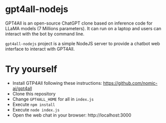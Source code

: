 # gpt4all-nodejs

GPT4All is an open-source ChatGPT clone based on inference code for LLaMA models (7 Millions parameters).
It can run on a laptop and users can interact with the bot by command line.

`gpt4all-nodejs` project is a simple NodeJS server to provide a chatbot web interface to interact with GPT4All.

# Try yourself

- Install GTP4All following these instructions: https://github.com/nomic-ai/gpt4all
- Clone this repository
- Change `GPT4ALL_HOME` for all in `index.js`
- Execute `npm install`
- Execute `node index.js`
- Open the web chat in your browser: http://localhost:3000
